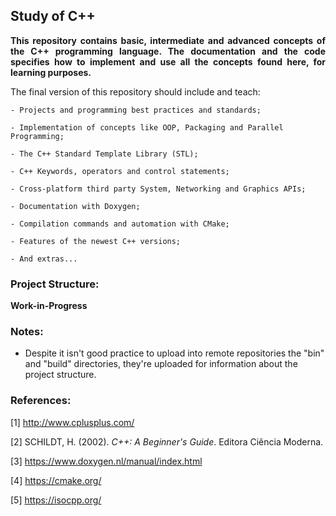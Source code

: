 ## Study of C++

<p style="text-align: justify;"><b>
	This repository contains basic, intermediate and advanced concepts of the C++ programming language. The documentation and the code specifies how to implement and use all the concepts found here, for learning purposes.</b>
</p>

The final version of this repository should include and teach:

	- Projects and programming best practices and standards;
	
	- Implementation of concepts like OOP, Packaging and Parallel Programming;

	- The C++ Standard Template Library (STL);

	- C++ Keywords, operators and control statements;

	- Cross-platform third party System, Networking and Graphics APIs;

	- Documentation with Doxygen;

	- Compilation commands and automation with CMake;

	- Features of the newest C++ versions;

	- And extras...

### Project Structure:

**Work-in-Progress**

### Notes:

- Despite it isn't good practice to upload into remote repositories the "bin" and "build" directories, they're uploaded for information about the project structure.

### References:

[1] http://www.cplusplus.com/

[2] SCHILDT, H. (2002). <i>C++: A Beginner's Guide</i>. Editora Ciência Moderna.

[3] https://www.doxygen.nl/manual/index.html

[4] https://cmake.org/

[5] https://isocpp.org/
